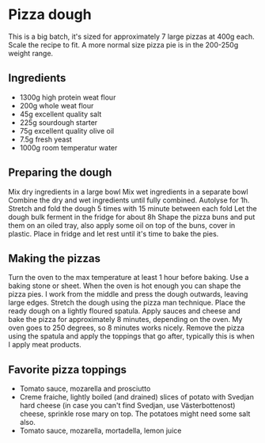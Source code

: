 # Pizza dough

This is a big batch, it's sized for approximately 7 large pizzas at 400g each.
Scale the recipe to fit. A more normal size pizza pie is in the 200-250g weight
range.

## Ingredients

* 1300g   high protein weat flour
* 200g    whole weat flour
* 45g     excellent quality salt
* 225g    sourdough starter
* 75g     excellent quality olive oil
* 7.5g    fresh yeast
* 1000g   room temperatur water

## Preparing the dough

Mix dry ingredients in a large bowl
Mix wet ingredients in a separate bowl
Combine the dry and wet ingredients until fully combined.
Autolyse for 1h.
Stretch and fold the dough 5 times with 15 minute between each fold
Let the dough bulk ferment in the fridge for about 8h
Shape the pizza buns and put them on an oiled tray, also apply some oil on top
of the buns, cover in plastic.
Place in fridge and let rest until it's time to bake the pies.

## Making the pizzas

Turn the oven to the max temperature at least 1 hour before baking. Use a
baking stone or sheet.
When the oven is hot enough you can shape the pizza pies.
I work from the middle and press the dough outwards, leaving large edges.
Stretch the dough using the pizza man technique.
Place the ready dough on a lightly floured spatula.
Apply sauces and cheese and bake the pizza for approximately 8 minutes,
depending on the oven. My oven goes to 250 degrees, so 8 minutes works nicely.
Remove the pizza using the spatula and apply the toppings that go after,
typically this is when I apply meat products.

## Favorite pizza toppings

* Tomato sauce, mozarella and prosciutto
* Creme fraiche, lightly boiled (and drained) slices of potato with Svedjan hard cheese (in case you can't find Svedjan, use Västerbottenost) cheese, sprinkle rose mary on top. The potatoes might need some salt also.
* Tomato sauce, mozarella, mortadella, lemon juice
